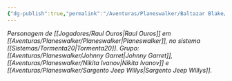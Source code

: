 ```yaml
---
{"dg-publish":true,"permalink":"/Aventuras/Planeswalker/Baltazar Blake/","noteIcon":"","created":"2025-10-14T11:09:18.078-03:00"}
---
```


*Personagem de [[Jogadores/Raul Ouros\|Raul Ouros]] em [[Aventuras/Planeswalker/Planeswalker\|Planeswalker]], no sistema [[Sistemas/Tormenta20\|Tormenta20]].*
*Grupo: [[Aventuras/Planeswalker/Johnny Garret\|Johnny Garret]], [[Aventuras/Planeswalker/Nikita Ivanov\|Nikita Ivanov]] e [[Aventuras/Planeswalker/Sargento Jeep Willys\|Sargento Jeep Willys]].*
